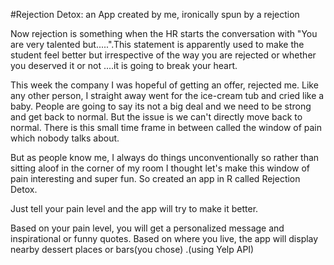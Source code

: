 #Rejection Detox: an App created by me, ironically spun by a rejection

Now rejection is something when the HR starts the conversation with "You are very talented but.....".This statement is apparently used to make the student feel better but irrespective of the way you are rejected or whether you deserved it or not ....it is going to break your heart.

This week the company I was hopeful of getting an offer, rejected me. Like any other person, I straight away went for the ice-cream tub and cried like a baby. People are going to say its not a big deal and we need to be strong and get back to normal. But the issue is we can't directly move back to normal. There is this small time frame in between called the window of pain which nobody talks about.

But as people know me, I always do things unconventionally so rather than sitting aloof in the corner of my room I thought let's make this window of pain interesting and super fun. So created an app in R called Rejection Detox.

Just tell your pain level and the app will try to make it better.

Based on your pain level, you will get a personalized message and inspirational or funny quotes. 
Based on where you live, the app will display nearby dessert places or bars(you chose) .(using Yelp API)
